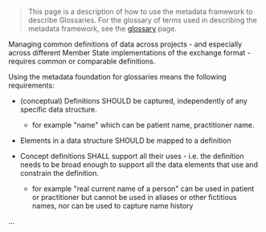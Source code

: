 > This page is a description of how to use the metadata framework to describe Glossaries. For the glossary of terms used in describing the metadata framework, see the [glossary](glossary.html) page.

Managing common definitions of data across projects - and especially across different Member State implementations of the exchange format - requires common or comparable definitions. 

Using the metadata foundation for glossaries means the following requirements: 

* (conceptual) Definitions SHOULD be captured, independently of any specific data structure.
  * for example "name" which can be patient name, practitioner name.

* Elements in a data structure SHOULD be mapped to a definition

* Concept definitions SHALL support all their uses - i.e. the definition needs to be broad enough to support all the data elements that use and constrain the definition.
  * for example "real current name of a person" can be used in patient or practitioner but cannot be used in aliases or other fictitious names, nor can be used to capture name history


...


